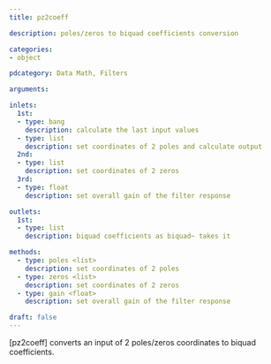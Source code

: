 ```yaml
---
title: pz2coeff

description: poles/zeros to biquad coefficients conversion

categories:
- object

pdcategory: Data Math, Filters

arguments:

inlets:
  1st:
  - type: bang
    description: calculate the last input values
  - type: list
    description: set coordinates of 2 poles and calculate output
  2nd:
  - type: list
    description: set coordinates of 2 zeros
  3rd:
  - type: float
    description: set overall gain of the filter response

outlets:
  1st:
  - type: list
    description: biquad coefficients as biquad~ takes it

methods:
  - type: poles <list>
    description: set coordinates of 2 poles
  - type: zeros <list>
    description: set coordinates of 2 zeros
  - type: gain <float>
    description: set overall gain of the filter response

draft: false
---
```


[pz2coeff] converts an input of 2 poles/zeros coordinates to biquad coefficients.

